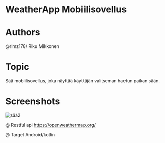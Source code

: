 # WeatherApp Mobiilisovellus

# Authors
@rimz178/ Riku Mikkonen

# Topic
 Sää mobiilisovellus, joka näyttää käyttäjän valitseman haetun paikan sään.
 
 # Screenshots
 
![sää2](https://user-images.githubusercontent.com/62377839/191924081-e80cda19-2173-42e7-9e26-ab9c09d6890f.png)

 
 @ Restful api
 https://openweathermap.org/
 
 
 @ Target 
 Android/kotlin
